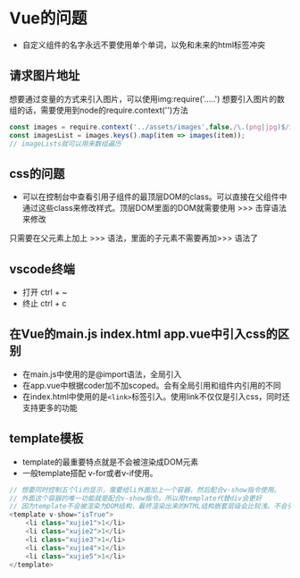 <!--
 * @Author: x09898 coder_xujie@163.com
 * @Date: 2022-05-09 20:54:40
 * @LastEditors: x09898 coder_xujie@163.com
 * @LastEditTime: 2022-07-08 10:55:49
 * @FilePath: \HTML-CSS-Javascript-\Vue框架\Vue的相关知识.md\Vue相关问题.md
 * @Description: 
-->
# Vue的问题

* 自定义组件的名字永远不要使用单个单词，以免和未来的html标签冲突

## 请求图片地址

想要通过变量的方式来引入图片，可以使用img:require('.....')
想要引入图片的数组的话，需要使用到node的require.context('')方法

```js
const images = require.context('../assets/images',false,/\.(png|jpg)$/i);
const imagesList = images.keys().map(item => images(item));
// imageLists就可以用来数组遍历
```

## css的问题

* 可以在控制台中查看引用子组件的最顶层DOM的class。可以直接在父组件中通过这些class来修改样式。顶层DOM里面的DOM就需要使用 >>> 击穿语法来修改

只需要在父元素上加上 >>> 语法，里面的子元素不需要再加>>> 语法了

## vscode终端

* 打开 ctrl + ~
* 终止 ctrl + c

## 在Vue的main.js index.html app.vue中引入css的区别

* 在main.js中使用的是@import语法，全局引入
* 在app.vue中根据coder加不加scoped。会有全局引用和组件内引用的不同
* 在index.html中使用的是`<link>`标签引入。使用link不仅仅是引入css，同时还支持更多的功能

## template模板

* template的最重要特点就是不会被渲染成DOM元素
* 一般template搭配 v-for或者v-if使用。

```js
// 想要同时控制五个li的显示，需要给li外面加上一个容器，然后配合v-show指令使用。
// 外面这个容器的唯一功能就是配合v-show指令。所以用template代替div会更好
// 因为template不会被渲染为DOM结构，最终渲染出来的HTML结构嵌套层级会比较浅。不会引入无意义的DOM结构。
<template v-show="isTrue">
    <li class="xujie1">1</li>
    <li class="xujie2">1</li>
    <li class="xujie3">1</li>
    <li class="xujie4">1</li>
    <li class="xujie5">1</li>
</template>
```
